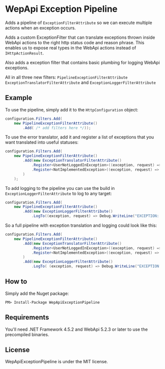 # WepApi Exception Pipeline
Adds a pipeline of `ExceptionFilterAttribute` so we can execute multiple actions when an exception occurs. 

Adds a custom ExceptionFilter that can translate exceptions thrown inside WebApi actions to the right http status code and reason phrase. This enables us to expose real types in the WebApi actions instead of `IHttpActionResult`.

Also adds a exception filter that contains basic plumbing for logging WebApi exceptions. 

All in all three new filters: `PipelineExceptionFilterAttribute` `ExceptionTranslatorFilterAttribute`
and `ExceptionLoggerFilterAttribute`

## Example

To use the pipeline, simply add it to the `HttpConfiguration` object:

```c#
configuration.Filters.Add(
    new PipelineExceptionFilterAttribute()
        .Add( /* add filters here */));
```

To use the error translator, add it and register a list of exceptions that you want translated into useful statuses:

```c#
configuration.Filters.Add(
    new PipelineExceptionFilterAttribute()
        .Add(new ExceptionTranslatorFilterAttribute()
            .Register<UserNotLoggedInException>((exception, request) => new HttpResponseMessage(HttpStatusCode.Forbidden) { ReasonPhrase = "This is forbidden" })
            .Register<NotImplementedException>((exception, request) => new HttpResponseMessage(HttpStatusCode.NotImplemented) { ReasonPhrase = "Future feature" })
        )
    );
```

To add logging to the pipeline you can use the build in `ExceptionLoggerFilterAttribute` to log to any target:

```c#
configuration.Filters.Add(
    new PipelineExceptionFilterAttribute()
        .Add(new ExceptionLoggerFilterAttribute()
            .LogTo((exception, request) => Debug.WriteLine("EXCEPTION: " + request.RequestUri + " resulted in exception " + exception))));
```

So a full pipeline with exception translation and logging could look like this: 

```c#
configuration.Filters.Add(
    new PipelineExceptionFilterAttribute()
        .Add(new ExceptionTranslatorFilterAttribute()
            .Register<UserNotLoggedInException>((exception, request) => new HttpResponseMessage(HttpStatusCode.Forbidden) { ReasonPhrase = "This is forbidden" })
            .Register<NotImplementedException>((exception, request) => new HttpResponseMessage(HttpStatusCode.NotImplemented) { ReasonPhrase = "Future feature" })
        )
        .Add(new ExceptionLoggerFilterAttribute()
            .LogTo( (exception, request) => Debug.WriteLine("EXCEPTION: " + request.RequestUri + " resulted in exception " + exception))));
```


## How to

Simply add the Nuget package:

`PM> Install-Package WepApiExceptionPipeline`

## Requirements

You'll need .NET Framework 4.5.2 and WebApi 5.2.3 or later to use the precompiled binaries.

## License

WepApiExceptionPipeline is under the MIT license.
